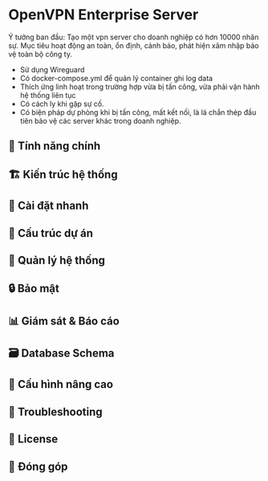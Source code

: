 # OpenVPN Enterprise Server
Ý tưởng ban đầu:
Tạo một vpn server cho doanh nghiệp có hơn 10000 nhân sự.
Mục tiêu hoạt động an toàn, ổn định, cảnh báo, phát hiện xâm nhập bảo vệ toàn bộ công ty. 
- Sử dụng Wireguard
- Có docker-compose.yml để quản lý container ghi log data
- Thích ứng linh hoạt trong trường hợp vừa bị tấn công, vừa phải vận hành hệ thống liên tục
- Có cách ly khi gặp sự cố.
- Có biện pháp dự phòng khi bị tấn công, mất kết nối, là lá chắn thép đầu tiên bảo vệ các server khác trong doanh nghiệp.



## 🌟 Tính năng chính
## 🏗️ Kiến trúc hệ thống
## 🚀 Cài đặt nhanh
## 📁 Cấu trúc dự án
## 🔧 Quản lý hệ thống
## 🔒 Bảo mật
## 📊 Giám sát & Báo cáo
## 🗃️ Database Schema
## 🔧 Cấu hình nâng cao
## 🐛 Troubleshooting
## 📝 License
## 🤝 Đóng góp
